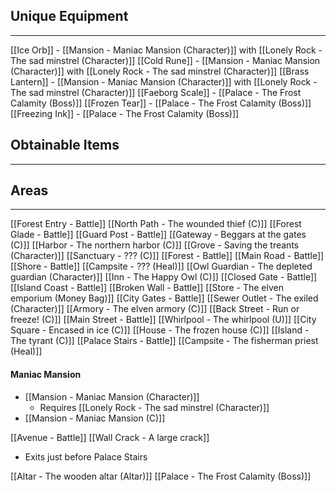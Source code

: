 

## Unique Equipment
---
[[Ice Orb]] - [[Mansion - Maniac Mansion (Character)]] with [[Lonely Rock - The sad minstrel (Character)]]
[[Cold Rune]] - [[Mansion - Maniac Mansion (Character)]] with [[Lonely Rock - The sad minstrel (Character)]]
[[Brass Lantern]] - [[Mansion - Maniac Mansion (Character)]] with [[Lonely Rock - The sad minstrel (Character)]]
[[Faeborg Scale]] - [[Palace - The Frost Calamity (Boss)]]
[[Frozen Tear]] - [[Palace - The Frost Calamity (Boss)]]
[[Freezing Ink]] - [[Palace - The Frost Calamity (Boss)]]

## Obtainable Items
---


## Areas
---
[[Forest Entry - Battle]]
[[North Path - The wounded thief (C)]]
[[Forest Glade - Battle]]
[[Guard Post - Battle]]
[[Gateway - Beggars at the gates (C)]]
[[Harbor - The northern harbor (C)]]
[[Grove - Saving the treants (Character)]]
[[Sanctuary - ??? (C)]]
[[Forest - Battle]]
[[Main Road - Battle]]
[[Shore - Battle]]
[[Campsite - ??? (Heal)]]
[[Owl Guardian - The depleted guardian (Character)]]
[[Inn - The Happy Owl (C)]]
[[Closed Gate - Battle]]
[[Island Coast - Battle]]
[[Broken Wall - Battle]]
[[Store - The elven emporium (Money Bag)]]
[[City Gates - Battle]]
[[Sewer Outlet - The exiled (Character)]]
[[Armory - The elven armory (C)]]
[[Back Street - Run or freeze! (C)]]
[[Main Street - Battle]]
[[Whirlpool - The whirlpool (U)]]
[[City Square - Encased in ice (C)]]
[[House - The frozen house (C)]]
[[Island - The tyrant (C)]]
[[Palace Stairs - Battle]]
[[Campsite - The fisherman priest (Heal)]]
#### Maniac Mansion
- [[Mansion - Maniac Mansion (Character)]]
	- Requires [[Lonely Rock - The sad minstrel (Character)]]
- [[Mansion - Maniac Mansion (C)]]

[[Avenue - Battle]]
[[Wall Crack - A large crack]]
- Exits just before Palace Stairs

[[Altar - The wooden altar (Altar)]]
[[Palace - The Frost Calamity (Boss)]]